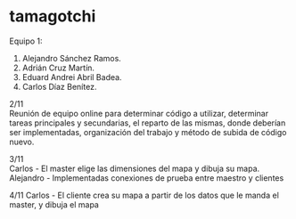 # tamagotchi
Equipo 1: 
1. Alejandro Sánchez Ramos.
2. Adrián Cruz Martín.
3. Eduard Andrei Abril Badea.
4. Carlos Díaz Benítez.

2/11<br/>
Reunión de equipo online para determinar código a utilizar, determinar tareas principales y secundarias, el reparto de las mismas, donde deberían ser implementadas, organización del trabajo y método de subida de código nuevo.

3/11<br/>
Carlos - El master elige las dimensiones del mapa y dibuja su mapa.<br/>
Alejandro - Implementadas conexiones de prueba entre maestro y clientes

4/11
Carlos - El cliente crea su mapa a partir de los datos que le manda el master, y dibuja el mapa
